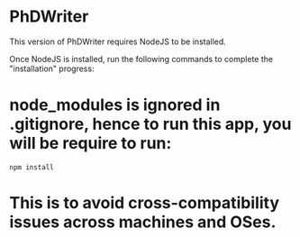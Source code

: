 # PhDWriter

This version of PhDWriter requires NodeJS to be installed. 

Once NodeJS is installed, run the following commands to complete the "installation" progress:

# node_modules is ignored in .gitignore, hence to run this app, you will be require to run:
	npm install
# This is to avoid cross-compatibility issues across machines and OSes. 

